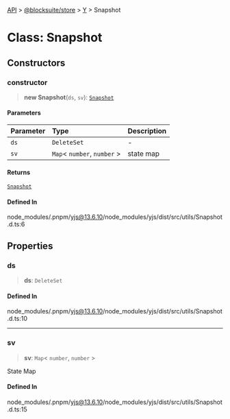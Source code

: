 [API](../../../../../index.md) > [@blocksuite/store](../../../index.md) > [Y](../index.md) > Snapshot

# Class: Snapshot

## Constructors

### constructor

> **new Snapshot**(`ds`, `sv`): [`Snapshot`](class.Snapshot.md)

#### Parameters

| Parameter | Type | Description |
| :------ | :------ | :------ |
| `ds` | `DeleteSet` | - |
| `sv` | `Map`\< `number`, `number` \> | state map |

#### Returns

[`Snapshot`](class.Snapshot.md)

#### Defined In

node\_modules/.pnpm/yjs@13.6.10/node\_modules/yjs/dist/src/utils/Snapshot.d.ts:6

## Properties

### ds

> **ds**: `DeleteSet`

#### Defined In

node\_modules/.pnpm/yjs@13.6.10/node\_modules/yjs/dist/src/utils/Snapshot.d.ts:10

***

### sv

> **sv**: `Map`\< `number`, `number` \>

State Map

#### Defined In

node\_modules/.pnpm/yjs@13.6.10/node\_modules/yjs/dist/src/utils/Snapshot.d.ts:15
